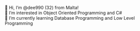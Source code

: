 👋 Hi, I’m @dee990 (32) from Malta!<br>
👀 I’m interested in Object Oriented Programming and C#<br>
🌱 I’m currently learning Database Programming and Low Level Programming<br>

<!---
dee990/dee990 is a ✨ special ✨ repository because its `README.md` (this file) appears on your GitHub profile.
You can click the Preview link to take a look at your changes.
--->
